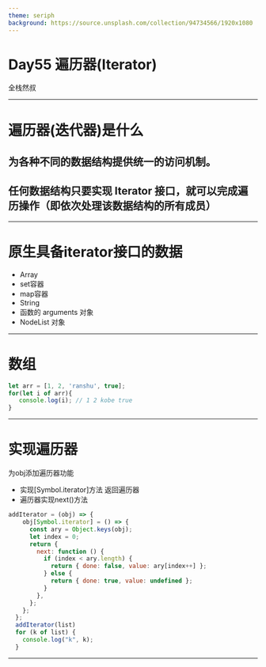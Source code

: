 ```yaml
---
theme: seriph
background: https://source.unsplash.com/collection/94734566/1920x1080
---
```


# Day55 遍历器(Iterator)
全栈然叔

---

# 遍历器(迭代器)是什么
## 为各种不同的数据结构提供统一的访问机制。
## 任何数据结构只要实现 Iterator 接口，就可以完成遍历操作（即依次处理该数据结构的所有成员）

---

# 原生具备iterator接口的数据
- Array
- set容器
- map容器
- String
- 函数的 arguments 对象
- NodeList 对象


---

# 数组
```js
let arr = [1, 2, 'ranshu', true];
for(let i of arr){
   console.log(i); // 1 2 kobe true
}

```
---

# 实现遍历器
为obj添加遍历器功能
- 实现[Symbol.iterator]方法 返回遍历器
- 遍历器实现next()方法

```js
addIterator = (obj) => {
    obj[Symbol.iterator] = () => {
      const ary = Object.keys(obj);
      let index = 0;
      return {
        next: function () {
          if (index < ary.length) {
            return { done: false, value: ary[index++] };
          } else {
            return { done: true, value: undefined };
          }
        },
      };
    };
  };
  addIterator(list)
  for (k of list) {
    console.log("k", k);
  }

```


---






